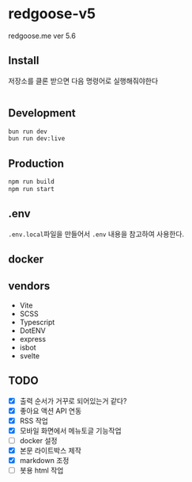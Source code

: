 # redgoose-v5

redgoose.me ver 5.6


## Install

저장소를 클론 받으면 다음 명령어로 실행해줘야한다

```bash
```


## Development

```bash
bun run dev
bun run dev:live
```


## Production

```bash
npm run build
npm run start
```


## .env

`.env.local`파일을 만들어서 `.env` 내용을 참고하여 사용한다.


## docker


## vendors

- Vite
- SCSS
- Typescript
- DotENV
- express
- isbot
- svelte


## TODO

- [x] 출력 순서가 거꾸로 되어있는거 같다?
- [x] 좋아요 액션 API 연동
- [x] RSS 작업
- [x] 모바일 화면에서 메뉴토글 기능작업
- [ ] docker 설정
- [x] 본문 라이트박스 제작
- [x] markdown 조정
- [ ] 봇용 html 작업

